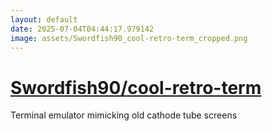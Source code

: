 ```yaml
---
layout: default
date: 2025-07-04T04:44:17.979142
image: assets/Swordfish90_cool-retro-term_cropped.png
---
```


# [Swordfish90/cool-retro-term](https://github.com/Swordfish90/cool-retro-term)

Terminal emulator mimicking old cathode tube screens
